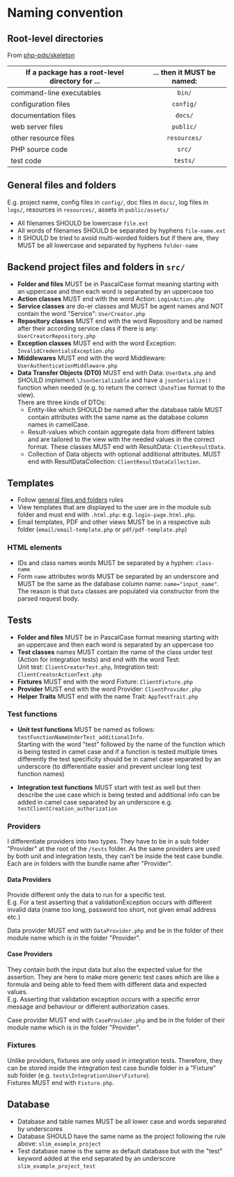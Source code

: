 # Naming convention

## Root-level directories
From [php-pds/skeleton](https://github.com/php-pds/skeleton)

| If a package has a root-level directory for ... |	... then it MUST be named: |
|-------------------------------------------------|:---:|
| command-line executables	                       | `bin/` |
| configuration files	                            | `config/` |
| documentation files	                            | `docs/` |
| web server files	                               | `public/` |
| other resource files	                           | `resources/` |
| PHP source code	                                | `src/` |
| test code	                                      | `tests/` |

## General files and folders
E.g. project name, config files in `config/`, doc files in `docs/`, log files in `logs/`, resources in 
`resources/`, assets in `public/assets/`
* All filenames SHOULD be lowercase `file.ext`
* All words of filenames SHOULD be separated by hyphens `file-name.ext`
* It SHOULD be tried to avoid multi-worded folders but if there are, they MUST be all lowercase 
and separated by hyphens `folder-name`

## Backend project files and folders in `src/`
* **Folder and files** MUST be in PascalCase format meaning starting with an uppercase and then each word 
is separated by an uppercase too
* **Action classes** MUST end with the word Action: `LoginAction.php`
* **Service classes** are do-er classes and MUST be agent names and NOT contain the word "Service": 
`UserCreator.php`
* **Repository classes** MUST end with the word Repository and be named after their according
  service class if there is any: `UserCreatorRepository.php`
* **Exception classes** MUST end with the word Exception: `InvalidCredentialsException.php`
* **Middlewares** MUST end with the word Middleware: `UserAuthenticationMiddleware.php`
* **Data Transfer Objects (DTO)** MUST end with Data: `UserData.php` and SHOULD implement `\JsonSerializable`
and have a `jsonSerialize()` function when needed (e.g. to return the correct `\DateTime` format to the view).   
There are three kinds of DTOs: 
  * Entity-like which SHOULD be named after the database table MUST contain attributes with the same name
    as the database column names in camelCase.
  * Result-values which contain aggregate data from different tables and are tailored to the 
    view with the needed values in the correct format. These classes MUST end with ResultData: `ClientResultData`.
  * Collection of Data objects with optional additional attributes. MUST end with ResultDataCollection: 
    `ClientResultDataCollection`.
  
## Templates
* Follow [general files and folders](#General-files-and-folders) rules
* View templates that are displayed to the user are in the module sub folder and must end
  with `.html.php`: e.g.  `login-page.html.php`.
* Email templates, PDF and other views MUST be in a respective sub folder 
  (`email/email-template.php` or `pdf/pdf-template.php`)   

### HTML elements
* IDs and class names words MUST be separated by a hyphen: `class-name`
* Form `name` attributes words MUST be separated by an underscore and MUST be the same as the database
column name: `name="input_name"`.  
The reason is that `Data` classes are populated via constructor from the parsed request body.
  
## Tests 
* **Folder and files** MUST be in PascalCase format meaning starting with an uppercase and then each word
  is separated by an uppercase too
* **Test classes** names MUST contain the name of the class under test (Action for integration tests) 
  and end with the word Test:  
  Unit test: `ClientCreatorTest.php`, Integration test: `ClientCreatorActionTest.php`
* **Fixtures** MUST end with the word Fixture: `ClientFixture.php`
* **Provider** MUST end with the word Provider: `ClientProvider.php`
* **Helper Traits** MUST end with the name Trait: `AppTestTrait.php`

### Test functions
* **Unit test functions** MUST be named as follows: `testFunctionNameUnderTest_additionalInfo`.  
  Starting with
the word "test" followed by the name of the function which is being tested in camel case
  and if a function is tested multiple times differently the test specificity should be in camel case
  separated by an underscore (to differentiate easier and prevent unclear long test function names)
  
* **Integration test functions** MUST start with test as well but then describe the use case which
is being tested and additional info can be added in camel case separated by an underscore 
  e.g. `testClientCreation_authorization`
  
### Providers
I differentiate providers into two types. They have to be in a sub folder "Provider" at the root of 
the `/tests` folder. As the same providers are used by both unit and integration tests, they can't 
be inside the test case bundle.  
Each are in folders with the bundle name after "Provider".

#### Data Providers
Provide different only the data to run for a specific test.   
E.g. For a test asserting that a validationException occurs with different invalid data 
(name too long, password too short, not given email address etc.)  

Data provider MUST end with `DataProvider.php` and be in the folder of their module name which is in
the folder "Provider".

#### Case Providers
They contain both the input data but also the expected value for
the assertion. They are here to make more generic test cases which are like a formula 
and being able to feed them with different data and expected values.  
E.g. Asserting that validation exception occurs with a specific error message and behaviour or different 
authorization cases.

Case provider MUST end with `CaseProvider.php` and be in the folder of their module name which is in
the folder "Provider".

### Fixtures
Unlike providers, fixtures are only used in integration tests. Therefore, they can be stored inside
the integration test case bundle folder in a "Fixture" sub folder 
(e.g. `tests\Integration\User\Fixture`).  
Fixtures MUST end with `Fixture.php`.


## Database
* Database and table names MUST be all lower case and words separated by underscores
* Database SHOULD have the same name as the project following the rule above: `slim_example_project`
* Test database name is the same as default database but with the "test" keyword added at the end
  separated by an underscore `slim_example_project_test`